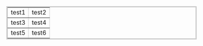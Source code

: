 <table style="border:3px #cccccc solid;" cellpadding="10" border='1'>
<tr>
	<td>test1</td>
	<td>test2</td>
</tr>
<tr>
	<td>test3</td>
	<td>test4</td>
</tr>
<tr>
	<td>test5</td>
	<td>test6</td>
</tr>
</table>
